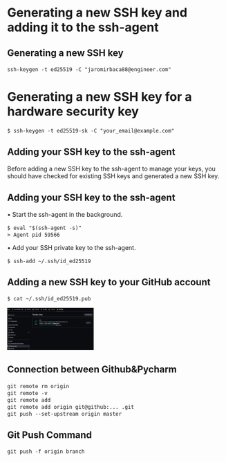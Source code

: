 # Generating a new SSH key and adding it to the ssh-agent

## Generating a new SSH key

```terminal
ssh-keygen -t ed25519 -C "jaromirbaca88@engineer.com"
```

# Generating a new SSH key for a hardware security key

```terminal
$ ssh-keygen -t ed25519-sk -C "your_email@example.com"
```

## Adding your SSH key to the ssh-agent
Before adding a new SSH key to the ssh-agent to manage your keys, you should have checked for existing SSH keys and generated a new SSH key.

## Adding your SSH key to the ssh-agent

• Start the ssh-agent in the background.

```terminal
$ eval "$(ssh-agent -s)"
> Agent pid 59566
```

• Add your SSH private key to the ssh-agent.

```terminal
$ ssh-add ~/.ssh/id_ed25519
```

## Adding a new SSH key to your GitHub account

```terminal
$ cat ~/.ssh/id_ed25519.pub
```

<p float="left">
  <img src="/Photos/GitHubKey.png" width="200" /> 
</p>

## Connection between Github&Pycharm
```terminal
git remote rm origin
git remote -v
git remote add
git remote add origin git@github:... .git
git push --set-upstream origin master
```

## Git Push Command

```terminal
git push -f origin branch
```
